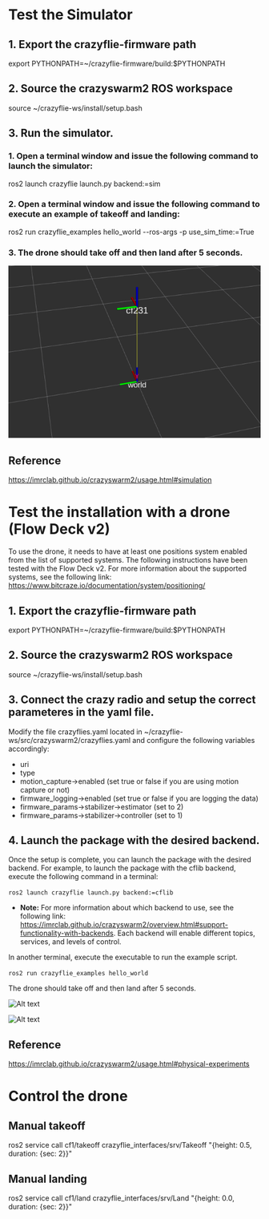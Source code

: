 
# Test the Simulator


## 1. Export the crazyflie-firmware path
export PYTHONPATH=~/crazyflie-firmware/build:$PYTHONPATH
## 2. Source the crazyswarm2 ROS workspace
source ~/crazyflie-ws/install/setup.bash
## 3. Run the simulator.
### 1. Open a terminal window and issue the following command to launch the simulator:
ros2 launch crazyflie launch.py backend:=sim
### 2. Open a terminal window and issue the following command to execute an example of takeoff and landing:
ros2 run crazyflie_examples hello_world --ros-args -p use_sim_time:=True
### 3. The drone should take off and then land after 5 seconds.
![Alt text](./img/demo/1.png?raw=true)

## Reference
https://imrclab.github.io/crazyswarm2/usage.html#simulation

# Test the installation with a drone (Flow Deck v2)
To use the drone, it needs to have at least one positions system enabled from the list of supported systems. The following instructions have been tested with the Flow Deck v2. For more information about the supported systems, see the following link: https://www.bitcraze.io/documentation/system/positioning/

## 1. Export the crazyflie-firmware path
export PYTHONPATH=~/crazyflie-firmware/build:$PYTHONPATH
## 2. Source the crazyswarm2 ROS workspace
source ~/crazyflie-ws/install/setup.bash
## 3. Connect the crazy radio and setup the correct parameteres in the yaml file.
Modify the file crazyflies.yaml located in ~/crazyflie-ws/src/crazyswarm2/crazyflies.yaml and configure the following variables accordingly:
- uri
- type
- motion_capture->enabled (set true or false if you are using motion capture or not)
- firmware_logging->enabled (set true or false if you are logging the data)
- firmware_params->stabilizer->estimator (set to 2)
- firmware_params->stabilizer->controller (set to 1)
## 4. Launch the package with the desired backend.
Once the setup is complete, you can launch the package with the desired backend. For example, to launch the package with the cflib backend, execute the following command in a terminal:

```ros2 launch crazyflie launch.py backend:=cflib```

- **Note:** For more information about which backend to use, see the following link: https://imrclab.github.io/crazyswarm2/overview.html#support-functionality-with-backends. Each backend will enable different topics, services, and levels of control.

In another terminal, execute the executable to run the example script.

```ros2 run crazyflie_examples hello_world```

The drone should take off and then land after 5 seconds.

![Alt text](./img/demo/terminal.gif)

![Alt text](./img/demo/real_drone.gif)

## Reference
https://imrclab.github.io/crazyswarm2/usage.html#physical-experiments

# Control the drone

## Manual takeoff
ros2 service call cf1/takeoff crazyflie_interfaces/srv/Takeoff "{height: 0.5, duration: {sec: 2}}"

## Manual landing
ros2 service call cf1/land crazyflie_interfaces/srv/Land "{height: 0.0, duration: {sec: 2}}"